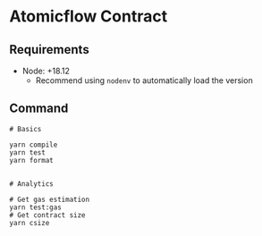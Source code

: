 # Atomicflow Contract

## Requirements

- Node: +18.12
  - Recommend using `nodenv` to automatically load the version

## Command

```shell
# Basics

yarn compile
yarn test
yarn format


# Analytics

# Get gas estimation
yarn test:gas
# Get contract size
yarn csize
```
